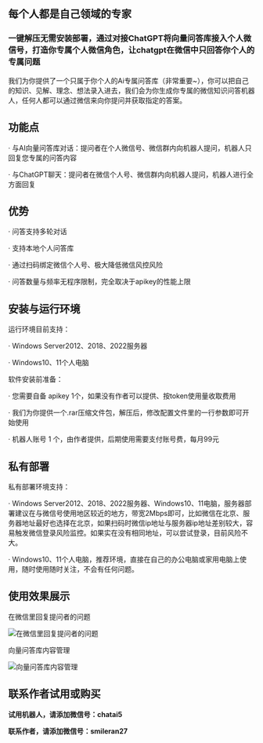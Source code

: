 
## 每个人都是自己领域的专家
### 一键解压无需安装部署，通过对接ChatGPT将向量问答库接入个人微信号，打造你专属个人微信角色，让chatgpt在微信中只回答你个人的专属问题
我们为你提供了一个只属于你个人的Ai专属问答库（非常重要~），你可以把自己的知识、见解、理念、想法录入进去，我们会为你生成你专属的微信知识问答机器人，任何人都可以通过微信来向你提问并获取指定的答案。


## 功能点
· 与AI向量问答库对话：提问者在个人微信号、微信群内向机器人提问，机器人只回复您专属的问答内容

· 与ChatGPT聊天：提问者在微信个人号、微信群内向机器人提问，机器人进行全方面回复


## 优势
· 问答支持多轮对话

· 支持本地个人问答库

· 通过扫码绑定微信个人号、极大降低微信风控风险

· 问答数量与频率无程序限制，完全取决于apikey的性能上限


## 安装与运行环境
运行环境目前支持：

· Windows Server2012、2018、2022服务器

· Windows10、11个人电脑

软件安装前准备：

· 您需要自备 apikey 1个，如果没有作者可以提供、按token使用量收取费用

· 我们为你提供一个.rar压缩文件包，解压后，修改配置文件里的一行参数即可开始使用

· 机器人账号 1 个，由作者提供，后期使用需要支付账号费，每月99元


## 私有部署
私有部署环境支持：

· Windows Server2012、2018、2022服务器、Windows10、11电脑，服务器部署建议在与微信号使用地区较近的地方，带宽2Mbps即可，比如微信在北京、服务器地址最好也选择在北京，如果扫码时微信ip地址与服务器ip地址差别较大，容易触发微信登录风险监控。如果实在没有相同地址，可以尝试登录，目前风险不大。

· Windows10、11个人电脑，推荐环境，直接在自己的办公电脑或家用电脑上使用，随时使用随时关注，不会有任何问题。

## 使用效果展示
在微信里回复提问者的问题

![在微信里回复提问者的问题](https://p1.mingdaoyun.cn/RiceText/e50eb66a-8e91-4bbe-979a-ca5df9cde651/6049b3586c16421510d92328/20230528/7Rca6Ubzfp0A7del1YbZeU1q3j8H4e1oeLaDa02Ndi15ddbv5U17a14XfM382g5a.jpg?e=1685247421&token=PGtAPYyCYxCQ1zckbL-ecATOk42z8P3jdPahEnzt:904sG9KSJCtQ_iQKKU_bI9S-Lyw=)


向量问答库内容管理

![向量问答库内容管理](https://p1.mingdaoyun.cn/RiceText/e50eb66a-8e91-4bbe-979a-ca5df9cde651/6049b3586c16421510d92328/20230612/5B5l2m7621683Bc33M37a51n1G81decNay4u4reV0d9tb99w972a3Jdt2od7dZ6k.png?e=1686562370&token=PGtAPYyCYxCQ1zckbL-ecATOk42z8P3jdPahEnzt:sryh57BjuZ4wN3xP4qs5kQcr3nA=)



## 联系作者试用或购买
**试用机器人，请添加微信号：chatai5**

**联系作者，请添加微信号：smileran27**
